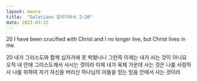 ```yaml
---
layout: manna
title:  "Galatians 갈라디아서 2:20"
date: 2021-03-25
---
```

20 I have been crucified with Christ and I no longer live, but Christ lives in me.

20 내가 그리스도와 함께 십자가에 못 박혔나니 그런즉 이제는 내가 사는 것이 아니요 오직 내 안에 그리스도께서 사시는 것이라 이제 내가 육체 가운데 사는 것은 나를 사랑하사 나를 위하여 자기 자신을 버리신 하나님의 아들을 믿는 믿음 안에서 사는 것이라
